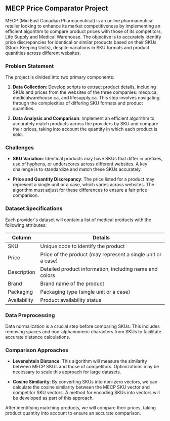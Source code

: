 ## MECP Price Comparator Project

MECP (Mid East Canadian Pharmaceutical) is an online pharmaceutical retailer looking to enhance its market competitiveness by implementing an efficient algorithm to compare product prices with those of its competitors, Life Supply and Medical Warehouse. The objective is to accurately identify price discrepancies for identical or similar products based on their SKUs (Stock Keeping Units), despite variations in SKU formats and product quantities across different websites.

### Problem Statement

The project is divided into two primary components:

1. **Data Collection**: Develop scripts to extract product details, including SKUs and prices from the websites of the three companies: mecp.ca, medicalwarehouse.ca, and lifesupply.ca. This step involves navigating through the complexities of differing SKU formats and product quantities.

2. **Data Analysis and Comparison**: Implement an efficient algorithm to accurately match products across the providers by SKU and compare their prices, taking into account the quantity in which each product is sold.

### Challenges

- **SKU Variation**: Identical products may have SKUs that differ in prefixes, use of hyphens, or underscores across different websites. A key challenge is to standardize and match these SKUs accurately.
  
- **Price and Quantity Discrepancy**: The price listed for a product may represent a single unit or a case, which varies across websites. The algorithm must adjust for these differences to ensure a fair price comparison.

### Dataset Specifications

Each provider's dataset will contain a list of medical products with the following attributes:

| Column        | Details                                                       |
|---------------|---------------------------------------------------------------|
| SKU           | Unique code to identify the product                           |
| Price         | Price of the product (may represent a single unit or a case)  |
| Description   | Detailed product information, including name and colors       |
| Brand         | Brand name of the product                                     |
| Packaging     | Packaging type (single unit or a case)                        |
| Availability  | Product availability status                                   |

### Data Preprocessing

Data normalization is a crucial step before comparing SKUs. This includes removing spaces and non-alphanumeric characters from SKUs to facilitate accurate distance calculations.

### Comparison Approaches

- **Levenshtein Distance**: This algorithm will measure the similarity between MECP SKUs and those of competitors. Optimizations may be necessary to scale this approach for large datasets.

- **Cosine Similarity**: By converting SKUs into non-zero vectors, we can calculate the cosine similarity between the MECP SKU vector and competitor SKU vectors. A method for encoding SKUs into vectors will be developed as part of this approach.

After identifying matching products, we will compare their prices, taking product quantity into account to ensure an accurate comparison.

